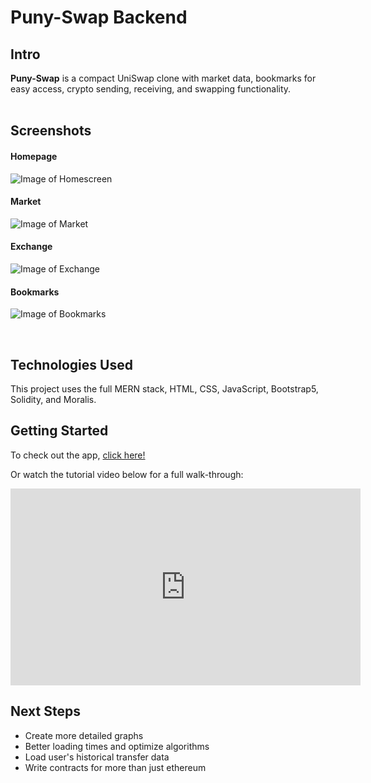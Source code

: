 # Puny-Swap Backend

## Intro

**Puny-Swap** is a compact UniSwap clone with market data, bookmarks for easy access, crypto sending, receiving, and swapping functionality.
<br>
<br>

## Screenshots

#### Homepage
![Image of Homescreen](https://i.imgur.com/VJ80yQE.png)

#### Market
![Image of Market](https://i.imgur.com/2TT4KYy.png)

#### Exchange
![Image of Exchange](https://i.imgur.com/ZIB8duj.png)

#### Bookmarks
![Image of Bookmarks](https://i.imgur.com/gMfOXT7.png)

<br>

## Technologies Used

This project uses the full MERN stack, HTML, CSS, JavaScript, Bootstrap5, Solidity, and Moralis.

## Getting Started

To check out the app, <a href="https://puny-swap-final.herokuapp.com" target="_blank">click here!</a>

Or watch the tutorial video below for a full walk-through:
<iframe width="560" height="315" src="https://www.youtube.com/embed/RB6zO-eQN9c" title="YouTube video player" frameborder="0" allow="accelerometer; autoplay; clipboard-write; encrypted-media; gyroscope; picture-in-picture" allowfullscreen></iframe>

## Next Steps

- Create more detailed graphs
- Better loading times and optimize algorithms
- Load user's historical transfer data
- Write contracts for more than just ethereum
